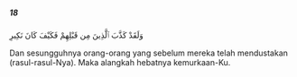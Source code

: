 ##### 18

<span class="ayah">وَلَقَدْ كَذَّبَ ٱلَّذِينَ مِن قَبْلِهِمْ فَكَيْفَ كَانَ نَكِيرِ</span>

<span class="ayah_translation">Dan sesungguhnya orang-orang yang sebelum mereka telah mendustakan (rasul-rasul-Nya). Maka alangkah hebatnya kemurkaan-Ku.</span>
